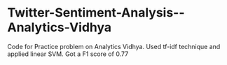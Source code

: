 # Twitter-Sentiment-Analysis--Analytics-Vidhya

Code for Practice problem on Analytics Vidhya. Used tf-idf technique and applied linear SVM. Got a F1 score of 0.77  
